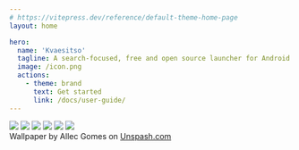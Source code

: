 ```yaml
---
# https://vitepress.dev/reference/default-theme-home-page
layout: home

hero:
  name: 'Kvaesitso'
  tagline: A search-focused, free and open source launcher for Android
  image: /icon.png
  actions:
    - theme: brand
      text: Get started
      link: /docs/user-guide/
---
```


<script setup>
  import Footer from '.vitepress/theme/Footer.vue'
</script>
<div class="home-screenshots">
  <img src="/img/screenshot-1.png"></img>
  <img src="/img/screenshot-2.png"></img>
  <img src="/img/screenshot-3.png"></img>
  <img src="/img/screenshot-4.png"></img>
  <img src="/img/screenshot-5.png"></img>
  <img src="/img/screenshot-6.png"></img>

  <div class="credits">Wallpaper by Allec Gomes on <a href="https://unsplash.com/de/fotos/ein-grunes-blatt-das-auf-einem-gewasser-schwimmt-UcWUMqIsld8" target="_blank">Unspash.com</a></div>
</div>
<Footer></Footer>
